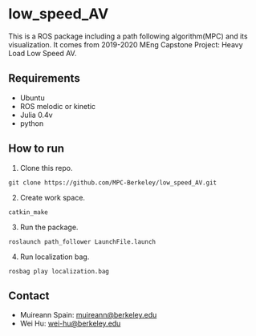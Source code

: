 # low_speed_AV
This is a ROS package including a path following algorithm(MPC) and its visualization. It comes from 2019-2020 MEng Capstone Project: Heavy Load Low Speed AV.

## Requirements
- Ubuntu
- ROS melodic or kinetic
- Julia 0.4v
- python

## How to run
1. Clone this repo.
```
git clone https://github.com/MPC-Berkeley/low_speed_AV.git
```
2. Create work space.
```
catkin_make
```
3. Run the package.
```
roslaunch path_follower LaunchFile.launch
```
4. Run localization bag.
```
rosbag play localization.bag
```

## Contact
- Muireann Spain: muireann@berkeley.edu
- Wei Hu: wei-hu@berkeley.edu
